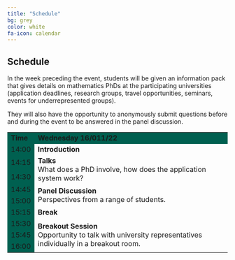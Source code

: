 ```yaml
---
title: "Schedule"
bg: grey
color: white
fa-icon: calendar
---
```



## Schedule
 
In the week preceding the event, students will be given an information pack that gives details on mathematics PhDs at the participating universities (application deadlines, research groups, travel opportunities, seminars, events for underrepresented groups).

They will also have the opportunity to anonymously submit questions before and during the event to be answered in the panel discussion.


<table>
    <col width="10%">
    <col width="90%">
        <tr>
            <td bgcolor="rgba(236,153,75,0.3)"><b>Time</b></td>
            <td bgcolor="rgba(236,153,75,0.3)"><b> Wednesday 16/011/22</b></td>
        </tr>
        <tr>
            <td bgcolor="rgba(236,153,75,0.3)">14:00</td>
            <td rowspan="1">
                <b>Introduction</b>
            </td>
        </tr>
        <tr>
            <td bgcolor="rgba(236,153,75,0.3)">14:15</td>
            <td rowspan="2">
                <b>Talks</b><br>
                What does a PhD involve, how does the application system work?
            </td>
        </tr>
        <tr>
            <td bgcolor="rgba(236,153,75,0.3)">14:30</td>
        </tr>
        <tr>
            <td bgcolor="rgba(236,153,75,0.3)">14:45</td>
                <td rowspan="2">
                <b>Panel Discussion</b><br>
                Perspectives from a range of students. 
            </td>
        </tr>
        <tr>
            <td bgcolor="rgba(236,153,75,0.3)">15:00</td>
        </tr>
        <tr>
          <td bgcolor="rgba(236,153,75,0.3)">15:15</td>
          <td rowspan='1'> <b>Break</b> </td>
        </tr>
        <tr>
            <td bgcolor="rgba(236,153,75,0.3)">15:30</td>
            <td rowspan ='3'> <b>Breakout Session</b><br>
            Opportunity to talk with university representatives individually in a breakout room. </td>
        </tr>
        <tr>
            <td bgcolor="rgba(236,153,75,0.3)">15:45</td>
        </tr>
        <tr>
            <td bgcolor="rgba(236,153,75,0.3)">16:00</td>
        </tr>
</table>


